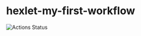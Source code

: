 # hexlet-my-first-workflow

![Actions Status](https://github.com/ZarinaRevazova/hexlet-my-first-workflow/actions/workflows/makefile.yml/badge.svg)
